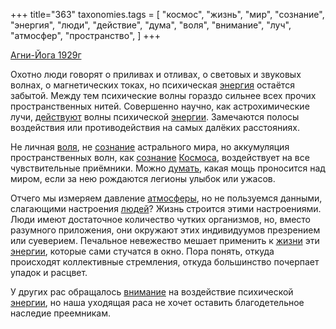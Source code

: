 +++
title="363"
taxonomies.tags = [
 "космос",
 "жизнь",
 "мир",
 "сознание",
 "энергия",
 "люди",
 "действие",
 "дума",
 "воля",
 "внимание",
 "луч",
 "атмосфер",
 "пространство",
]
+++

[Агни-Йога 1929г](/agni/1929)

Охотно люди говорят о приливах и отливах, о световых и звуковых волнах, о магнетических токах, но психическая [энергия](/tags/энергия) остаётся забытой. Между тем психические волны гораздо сильнее всех прочих пространственных нитей. Совершенно научно, как астрохимические лучи, [действуют](/tags/[действие](/tags/действие)) волны психической [энергии](/tags/энергия). Замечаются полосы воздействия или противодействия на самых далёких расстояниях.   

Не личная [воля](/tags/воля), не [сознание](/tags/сознание) астрального мира, но аккумуляция пространственных волн, как [сознание](/tags/сознание) [Космоса](/tags/космос), воздействует на все чувствительные приёмники. Можно [думать](/tags/дума), какая мощь проносится над миром, если за нею рождаются легионы улыбок или ужасов.   

Отчего мы измеряем давление [атмосферы](/tags/атмосфер), но не пользуемся данными, слагающими настроения [людей](/tags/люди)? Жизнь строится этими настроениями. Люди имеют достаточное количество чутких организмов, но, вместо разумного приложения, они окружают этих индивидуумов презрением или суеверием. Печальное невежество мешает применить к [жизни](/tags/жизнь) эти [энергии](/tags/энергия), которые сами стучатся в окно. Пора понять, откуда происходят коллективные стремления, откуда большинство почерпает упадок и расцвет.   

У других рас обращалось [внимание](/tags/внимание) на воздействие психической [энергии](/tags/энергия), но наша уходящая раса не хочет оставить благодетельное наследие преемникам.
